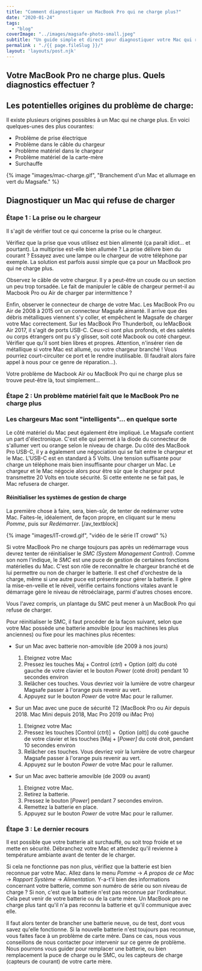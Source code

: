 ```yaml
---
title: "Comment diagnostiquer un MacBook Pro qui ne charge plus?"
date: "2020-01-24"
tags:  
  - "blog"
coverImage: "../images/magsafe-photo-small.jpeg"
subtitle: "Un guide simple et direct pour diagnostiquer votre Mac qui refuse de charger."
permalink : "./{{ page.fileSlug }}/"
layout: 'layouts/post.njk'
---
```


## Votre MacBook Pro ne charge plus. Quels diagnostics effectuer ?

## Les potentielles origines du problème de charge:

Il existe plusieurs origines possibles à un Mac qui ne charge plus. En voici quelques-unes des plus courantes:

- Problème de prise électrique
- Problème dans le câble du chargeur
- Problème matériel dans le chargeur
- Problème matériel de la carte-mère
- Surchauffe

{% image "images/mac-charge.gif", "Branchement d'un Mac et allumage en vert du Magsafe." %}


## Diagnostiquer un Mac qui refuse de charger

### Étape 1 : La prise ou le chargeur

Il s'agit de vérifier tout ce qui concerne la prise ou le chargeur.

Vérifiez que la prise que vous utilisez est bien alimenté (ça paraît idiot... et pourtant). La multiprise est-elle bien allumée ? La prise délivre bien du courant ? Essayez avec une lampe ou le chargeur de votre téléphone par exemple. La solution est parfois aussi simple que ça pour un MacBook pro qui ne charge plus.

Observez le câble de votre chargeur. Il y a peut-être un coude ou un section un peu trop torsadée. Le fait de manipuler le câble de chargeur permet-il au Macbook Pro ou Air de charger par intermittence ?

Enfin, observer le connecteur de charge de votre Mac. Les MacBook Pro ou Air de 2008 à 2015 ont un connecteur Magsafe aimanté. Il arrive que des débris métalliques viennent s'y coller, et empêchent le Magsafe de charger votre Mac correctement. Sur les MacBook Pro Thunderbolt, ou leMacBook Air 2017, il s'agit de ports USB-C. Ceux-ci sont plus profonds, et des saletés ou corps étrangers ont pu s'y glisser, soit coté Macbook ou coté chargeur. Vérifier que qu'il sont bien libres et propres. Attention, n'insérer rien de métallique si votre Mac est allumé, ou votre chargeur branché ! Vous pourriez court-circuiter ce port et le rendre inutilisable. (Il faudrait alors faire appel à nous pour ce genre de réparation...).

Votre problème de Macbook Air ou MacBook Pro qui ne charge plus se trouve peut-être là, tout simplement...

### Étape 2 : Un problème matériel fait que le MacBook Pro ne charge plus

### Les chargeurs Mac sont "intelligents"... en quelque sorte

Le côté matériel du Mac peut également être impliqué. Le Magsafe contient un part d'électronique. C'est elle qui permet à la diode du connecteur de s'allumer vert ou orange selon le niveau de charge. Du côté des MacBook Pro USB-C, il y a également une négociation qui se fait entre le chargeur et le Mac. L'USB-C est en standard à 5 Volts. Une tension suffisante pour charge un téléphone mais bien insuffisante pour charger un Mac. Le chargeur et le Mac négocie alors pour être sûr que le chargeur peut transmettre 20 Volts en toute sécurité. Si cette entente ne se fait pas, le Mac refusera de charger.

#### Réinitialiser les systèmes de gestion de charge

La première chose à faire, sera, bien-sûr, de tenter de redémarrer votre Mac. Faites-le, idéalement, de façon propre, en cliquant sur le menu _Pomme_, puis sur _Redémarrer_. \[/av\_textblock\]

{% image "images/IT-crowd.gif", "vidéo de le série IT crowd" %}


Si votre MacBook Pro ne charge toujours pas après un redémarrage vous devrez tenter de réinitialiser le _SMC (System Management Control)_. Comme son nom l'indique, le _SMC_ est une puce de gestion de certaines fonctions matérielles du Mac. C'est son rôle de reconnaître le chargeur branché et de lui permettre ou non de charger le batterie. Il est chef d'orchestre de la charge, même si une autre puce est présente pour gérer la batterie. Il gère la mise-en-veille et le réveil, vérifie certains fonctions vitales avant le démarrage gère le niveau de rétroéclairage, parmi d'autres choses encore.

Vous l'avez compris, un plantage du SMC peut mener à un MacBook Pro qui refuse de charger.

Pour réinitialiser le SMC, il faut procéder de la façon suivant, selon que votre Mac possède une batterie amovible (pour les machines les plus anciennes) ou fixe pour les machines plus récentes:

- Sur un Mac avec batterie non-amovible (de 2009 à nos jours)
    1. Eteignez votre Mac
    2. Pressez les touches Maj + Control (_ctrl_) + Option (_alt_) du coté gauche de votre clavier et le bouton _Power_ (coté droit) pendant 10 secondes environ
    3. Relâcher ces touches. Vous devriez voir la lumière de votre chargeur Magsafe passer à l'orange puis revenir au vert.
    4. Appuyez sur le bouton _Power_ de votre Mac pour le rallumer.

- Sur un Mac avec une puce de sécurité T2 (MacBook Pro ou Air depuis 2018. Mac Mini depuis 2018, Mac Pro 2019 ou iMac Pro)
    1. Eteignez votre Mac
    2. Pressez les touches \[Control (_ctrl_)\] +  Option (_alt_)\] du coté gauche de votre clavier et les touches \[Maj + \[_Power\]_ du coté droit, pendant 10 secondes environ
    3. Relâcher ces touches. Vous devriez voir la lumière de votre chargeur Magsafe passer à l'orange puis revenir au vert.
    4. Appuyez sur le bouton _Power_ de votre Mac pour le rallumer.

- Sur un Mac avec batterie amovible (de 2009 ou avant)
    1. Eteignez votre Mac.
    2. Retirez la batterie.
    3. Pressez le bouton \[_Power_\] pendant 7 secondes environ.
    4. Remettez la batterie en place.
    5. Appuyez sur le bouton _Power_ de votre Mac pour le rallumer.

### Étape 3 : Le dernier recours

Il est possible que votre batterie ait surchauffé, ou soit trop froide et se mette en sécurité. Débranchez votre Mac et attendez qu'il revienne à température ambiante avant de tenter de le charger.

Si cela ne fonctionne pas non plus, vérifiez que la batterie est bien reconnue par votre Mac. Allez dans le menu _Pomme_ -> _A propos de ce Mac_ -> _Rapport Système_ -> _Alimentation._ Y-a-t'il bien des informations concernant votre batterie, comme son numéro de série ou son niveau de charge ? Si non, c'est que la batterie n'est pas reconnue par l'ordinateur. Cela peut venir de votre batterie ou de la carte mère. Un MacBook pro ne charge plus tant qu'il n'a pas reconnu la batterie et qu'il communique avec elle.

Il faut alors tenter de brancher une batterie neuve, ou de test, dont vous savez qu'elle fonctionne. Si la nouvelle batterie n'est toujours pas reconnue, vous faites face à un problème de carte mère. Dans ce cas, nous vous conseillons de nous contacter pour intervenir sur ce genre de problème. Nous pourrons vous guider pour remplacer une batterie, ou bien remplacement la puce de charge ou le SMC, ou les capteurs de charge (capteurs de courant) de votre carte mère.
